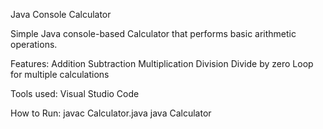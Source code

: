 Java Console Calculator

Simple Java console-based Calculator that performs basic arithmetic operations.

Features:
    Addition
    Subtraction
    Multiplication
    Division
    Divide by zero
    Loop for multiple calculations
    
Tools used:
    Visual Studio Code
    
How to Run:
   javac Calculator.java
   java Calculator

